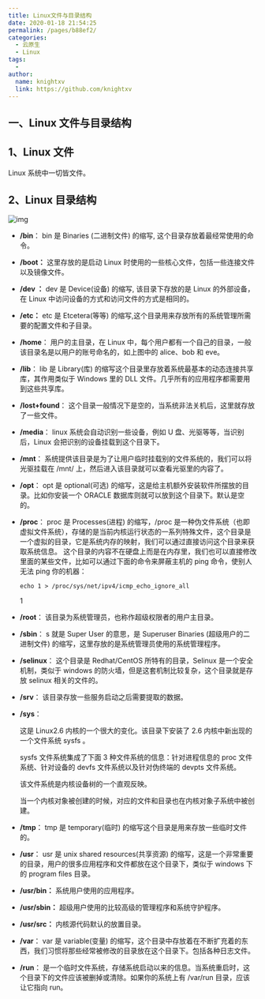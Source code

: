 ```yaml
---
title: Linux文件与目录结构
date: 2020-01-18 21:54:25
permalink: /pages/b88ef2/
categories:
  - 云原生
  - Linux
tags:
  - 
author: 
  name: knightxv
  link: https://github.com/knightxv
---
```

##  一、Linux 文件与目录结构

##  1、Linux 文件

Linux 系统中一切皆文件。

##  2、Linux 目录结构

![img](https://www.runoob.com/wp-content/uploads/2014/06/d0c50-linux2bfile2bsystem2bhierarchy.jpg)

-   **/bin**： bin 是 Binaries (二进制文件) 的缩写, 这个目录存放着最经常使用的命令。
-   **/boot：** 这里存放的是启动 Linux 时使用的一些核心文件，包括一些连接文件以及镜像文件。
-   **/dev ：** dev 是 Device(设备) 的缩写, 该目录下存放的是 Linux 的外部设备，在 Linux 中访问设备的方式和访问文件的方式是相同的。
-   **/etc：** etc 是 Etcetera(等等) 的缩写,这个目录用来存放所有的系统管理所需要的配置文件和子目录。
-   **/home**： 用户的主目录，在 Linux 中，每个用户都有一个自己的目录，一般该目录名是以用户的账号命名的，如上图中的 alice、bob 和 eve。
-   **/lib**： lib 是 Library(库) 的缩写这个目录里存放着系统最基本的动态连接共享库，其作用类似于 Windows 里的 DLL 文件。几乎所有的应用程序都需要用到这些共享库。
-   **/lost+found**： 这个目录一般情况下是空的，当系统非法关机后，这里就存放了一些文件。
-   **/media**： linux 系统会自动识别一些设备，例如 U 盘、光驱等等，当识别后，Linux 会把识别的设备挂载到这个目录下。
-   **/mnt**： 系统提供该目录是为了让用户临时挂载别的文件系统的，我们可以将光驱挂载在 /mnt/ 上，然后进入该目录就可以查看光驱里的内容了。
-   **/opt**： opt 是 optional(可选) 的缩写，这是给主机额外安装软件所摆放的目录。比如你安装一个 ORACLE 数据库则就可以放到这个目录下。默认是空的。
-   **/proc**： proc 是 Processes(进程) 的缩写，/proc 是一种伪文件系统（也即虚拟文件系统），存储的是当前内核运行状态的一系列特殊文件，这个目录是一个虚拟的目录，它是系统内存的映射，我们可以通过直接访问这个目录来获取系统信息。 这个目录的内容不在硬盘上而是在内存里，我们也可以直接修改里面的某些文件，比如可以通过下面的命令来屏蔽主机的 ping 命令，使别人无法 ping 你的机器：

    ```text
    echo 1 > /proc/sys/net/ipv4/icmp_echo_ignore_all
    ```

    1

-   **/root**： 该目录为系统管理员，也称作超级权限者的用户主目录。
-   **/sbin**： s 就是 Super User 的意思，是 Superuser Binaries (超级用户的二进制文件) 的缩写，这里存放的是系统管理员使用的系统管理程序。
-   **/selinux**： 这个目录是 Redhat/CentOS 所特有的目录，Selinux 是一个安全机制，类似于 windows 的防火墙，但是这套机制比较复杂，这个目录就是存放 selinux 相关的文件的。
-   **/srv**： 该目录存放一些服务启动之后需要提取的数据。
-   **/sys**：

    这是 Linux2.6 内核的一个很大的变化。该目录下安装了 2.6 内核中新出现的一个文件系统 sysfs 。

    sysfs 文件系统集成了下面 3 种文件系统的信息：针对进程信息的 proc 文件系统、针对设备的 devfs 文件系统以及针对伪终端的 devpts 文件系统。

    该文件系统是内核设备树的一个直观反映。

    当一个内核对象被创建的时候，对应的文件和目录也在内核对象子系统中被创建。

-   **/tmp**： tmp 是 temporary(临时) 的缩写这个目录是用来存放一些临时文件的。
-   **/usr**： usr 是 unix shared resources(共享资源) 的缩写，这是一个非常重要的目录，用户的很多应用程序和文件都放在这个目录下，类似于 windows 下的 program files 目录。
-   **/usr/bin：** 系统用户使用的应用程序。
-   **/usr/sbin：** 超级用户使用的比较高级的管理程序和系统守护程序。
-   **/usr/src：** 内核源代码默认的放置目录。
-   **/var**： var 是 variable(变量) 的缩写，这个目录中存放着在不断扩充着的东西，我们习惯将那些经常被修改的目录放在这个目录下。包括各种日志文件。
-   **/run**： 是一个临时文件系统，存储系统启动以来的信息。当系统重启时，这个目录下的文件应该被删掉或清除。如果你的系统上有 /var/run 目录，应该让它指向 run。
